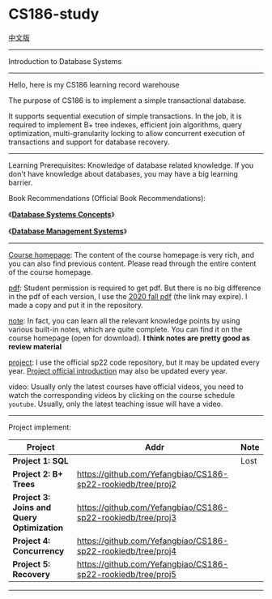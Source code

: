 # CS186-study

[中文版](https://github.com/Yefangbiao/CS186-sp22-rookiedb/chinese.md)

---

Introduction to Database Systems

---
Hello, here is my CS186 learning record warehouse

The purpose of CS186 is to implement a simple transactional database.

It supports sequential execution of simple transactions. In the job, it is required to implement B+ tree indexes, efficient join algorithms, query optimization, multi-granularity locking to allow concurrent execution of transactions and support for database recovery.

---
Learning Prerequisites: Knowledge of database related knowledge. If you don't have knowledge about databases, you may have a big learning barrier.

Book Recommendations (Official Book Recommendations):

《**[Database Systems Concepts](https://www.db-book.com/)**》

《**[Database Management Systems](http://pages.cs.wisc.edu/~dbbook/)**》

---

[Course homepage](https://cs186berkeley.net/): The content of the course homepage is very rich, and you can also find previous content. Please read through the entire content of the course homepage.

[pdf](https://github.com/Yefangbiao/CS186-study/tree/main/pdf): Student permission is required to get pdf. But there is no big difference in the pdf of each version, I use the [2020 fall pdf](https://drive.google.com/drive/u/0/folders/1zUUR-MJU_CPRjnox4sp06f1yZK8BjLni) (the link may expire). I made a copy and put it in the repository.

[note](https://github.com/Yefangbiao/CS186-study/tree/main/note): In fact, you can learn all the relevant knowledge points by using various built-in notes, which are quite complete. You can find it on the course homepage (open for download). **I think notes are pretty good as review material**

[project](https://github.com/berkeley-cs186/sp22-rookiedb/): I use the official sp22 code repository, but it may be updated every year. [Project official introduction](https://cs186.gitbook.io/project/) may also be updated every year.

video: Usually only the latest courses have official videos, you need to watch the corresponding videos by clicking on the course schedule `youtube`. Usually, only the latest teaching issue will have a video.

---

Project implement:

| Project                                     | Addr                                                         | Note |
| ------------------------------------------- | ------------------------------------------------------------ | ---- |
| **Project 1: SQL**                          |                                                              | Lost |
| **Project 2: B+ Trees**                     | https://github.com/Yefangbiao/CS186-sp22-rookiedb/tree/proj2 |      |
| **Project 3: Joins and Query Optimization** | https://github.com/Yefangbiao/CS186-sp22-rookiedb/tree/proj3 |      |
| **Project 4: Concurrency**                  | https://github.com/Yefangbiao/CS186-sp22-rookiedb/tree/proj4 |      |
| **Project 5: Recovery**                     | https://github.com/Yefangbiao/CS186-sp22-rookiedb/tree/proj5 |      |

---

